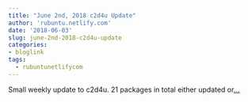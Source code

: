 ```yaml
---
title: "June 2nd, 2018 c2d4u Update"
author: 'rubuntu.netlify.com'
date: '2018-06-03'
slug: june-2nd-2018-c2d4u-update
categories:
- bloglink
tags:
  - rubuntunetlifycom
---
```


Small weekly update to c2d4u. 21 packages in total either updated or[... <i class="fas fa-external-link-alt"></i>](http://rubuntu.netlify.com/post/2018-06-03-june-2-18-c2d4u-update/)

